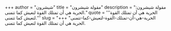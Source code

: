 +++
author = "شيشرون"
title = "مقولة شيشرون"
description = "مقولة شيشرون: الحرية هي أن تمتلك القوة لتعيش كما تتمنى."
quote = '''الحرية هي أن تمتلك القوة لتعيش كما تتمنى.''' 
slug = "الحرية-هي-أن-تمتلك-القوة-لتعيش-كما-تتمنى"
+++
الحرية هي أن تمتلك القوة لتعيش كما تتمنى.
